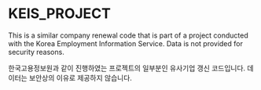 # KEIS_PROJECT

This is a similar company renewal code that is part of a project conducted with the Korea Employment Information Service. Data is not provided for security reasons.

한국고용정보원과 같이 진행하였는 프로젝트의 일부분인 유사기업 갱신 코드입니다. 데이터는 보안상의 이유로 제공하지 않습니다.

